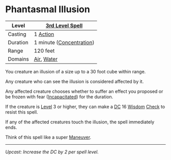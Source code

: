 # Phantasmal Illusion

| Level    | [3rd Level Spell](../../../Spell%20Level.md)                                       |
| -------- | ---------------------------------------------------------------------------------- |
| Casting  | 1 [Action](../../../../Game%20Procedures/Action.md)                                |
| Duration | 1 minute ([Concentration](../../../Concentration.md))                              |
| Range    | 120 feet                                                                           |
| Domains  | [Air](../../../Spell%20Domains/Air.md), [Water](../../../Spell%20Domains/Water.md) |

You creature an illusion of a size up to a 30 foot cube within range.

Any creature who can see the illusion is considered affected by it.

Any affected creature chooses whether to suffer an effect you proposed or be frozen with fear ([Incapacitated](../../../../Conditions/Incapacitated.md)) for the duration.

If the creature is [Level](../../../../Player%20Characters/Derived%20Statistics/Level.md) 3 or higher, they can make a [DC](../../../../Game%20Procedures/DC.md) 16 [Wisdom](../../../../Player%20Characters/Chosen%20Statistics/Wisdom.md) [Check](../../../../Game%20Procedures/Check.md) to resist this spell.

If any of the affected creatures touch the illusion, the spell immediately ends. 

Think of this spell like a super [Maneuver](../../../../Game%20Procedures/Maneuver.md).

---
*Upcast: Increase the DC by 2 per spell level.*